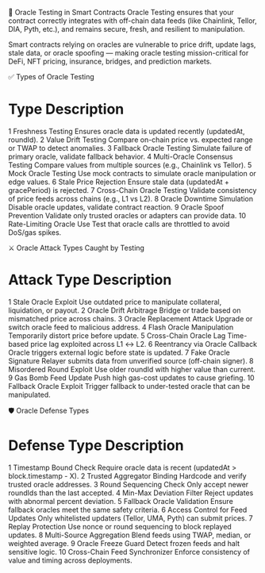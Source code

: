 📡 Oracle Testing in Smart Contracts
Oracle Testing ensures that your contract correctly integrates with off-chain data feeds (like Chainlink, Tellor, DIA, Pyth, etc.), and remains secure, fresh, and resilient to manipulation.

Smart contracts relying on oracles are vulnerable to price drift, update lags, stale data, or oracle spoofing — making oracle testing mission-critical for DeFi, NFT pricing, insurance, bridges, and prediction markets.

✅ Types of Oracle Testing
#	Type	Description
1	Freshness Testing	Ensures oracle data is updated recently (updatedAt, roundId).
2	Value Drift Testing	Compare on-chain price vs. expected range or TWAP to detect anomalies.
3	Fallback Oracle Testing	Simulate failure of primary oracle, validate fallback behavior.
4	Multi-Oracle Consensus Testing	Compare values from multiple sources (e.g., Chainlink vs Tellor).
5	Mock Oracle Testing	Use mock contracts to simulate oracle manipulation or edge values.
6	Stale Price Rejection	Ensure stale data (updatedAt + gracePeriod) is rejected.
7	Cross-Chain Oracle Testing	Validate consistency of price feeds across chains (e.g., L1 vs L2).
8	Oracle Downtime Simulation	Disable oracle updates, validate contract reaction.
9	Oracle Spoof Prevention	Validate only trusted oracles or adapters can provide data.
10	Rate-Limiting Oracle Use	Test that oracle calls are throttled to avoid DoS/gas spikes.

⚔️ Oracle Attack Types Caught by Testing
#	Attack Type	Description
1	Stale Oracle Exploit	Use outdated price to manipulate collateral, liquidation, or payout.
2	Oracle Drift Arbitrage	Bridge or trade based on mismatched price across chains.
3	Oracle Replacement Attack	Upgrade or switch oracle feed to malicious address.
4	Flash Oracle Manipulation	Temporarily distort price before update.
5	Cross-Chain Oracle Lag	Time-based price lag exploited across L1 ↔ L2.
6	Reentrancy via Oracle Callback	Oracle triggers external logic before state is updated.
7	Fake Oracle Signature	Relayer submits data from unverified source (off-chain signer).
8	Misordered Round Exploit	Use older roundId with higher value than current.
9	Gas Bomb Feed Update	Push high gas-cost updates to cause griefing.
10	Fallback Oracle Exploit	Trigger fallback to under-tested oracle that can be manipulated.

🛡️ Oracle Defense Types
#	Defense Type	Description
1	Timestamp Bound Check	Require oracle data is recent (updatedAt > block.timestamp - X).
2	Trusted Aggregator Binding	Hardcode and verify trusted oracle addresses.
3	Round Sequencing Check	Only accept newer roundIds than the last accepted.
4	Min-Max Deviation Filter	Reject updates with abnormal percent deviation.
5	Fallback Oracle Validation	Ensure fallback oracles meet the same safety criteria.
6	Access Control for Feed Updates	Only whitelisted updaters (Tellor, UMA, Pyth) can submit prices.
7	Replay Protection	Use nonce or round sequencing to block replayed updates.
8	Multi-Source Aggregation	Blend feeds using TWAP, median, or weighted average.
9	Oracle Freeze Guard	Detect frozen feeds and halt sensitive logic.
10	Cross-Chain Feed Synchronizer	Enforce consistency of value and timing across deployments.